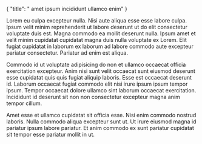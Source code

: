 {
  "title": " amet ipsum incididunt ullamco enim"
}

Lorem eu culpa excepteur nulla. Nisi aute aliqua esse esse labore culpa. Ipsum velit minim reprehenderit ut labore deserunt ut do elit consectetur voluptate duis est. Magna commodo ea mollit deserunt nulla. Ipsum amet et velit minim cupidatat cupidatat magna duis nulla voluptate ex Lorem. Elit fugiat cupidatat in laborum ex laborum ad labore commodo aute excepteur pariatur consectetur. Pariatur ad enim est aliqua.

Commodo id ut voluptate adipisicing do non et ullamco occaecat officia exercitation excepteur. Anim nisi sunt velit occaecat sunt eiusmod deserunt esse cupidatat quis quis fugiat aliquip laboris. Esse est occaecat deserunt id. Laborum occaecat fugiat commodo elit nisi irure ipsum ipsum tempor ipsum. Tempor occaecat dolore ullamco sint laborum occaecat exercitation. Incididunt id deserunt sit non non consectetur excepteur magna anim tempor cillum.

Amet esse et ullamco cupidatat sit officia esse. Nisi enim commodo nostrud laboris. Nulla commodo aliqua excepteur sunt ut. Ut irure eiusmod magna id pariatur ipsum labore pariatur. Et anim commodo ex sunt pariatur cupidatat sit tempor esse pariatur mollit in ut.